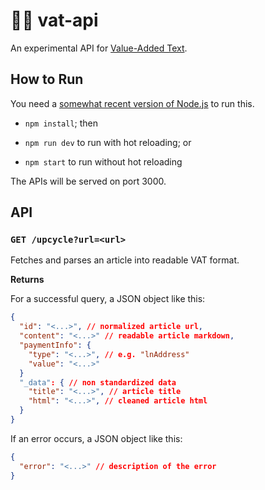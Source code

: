 # 👨‍🔬 vat-api

An experimental API for [Value-Added Text](https://github.com/seetee-io/value-enabled-text).

## How to Run

You need a [somewhat recent version of Node.js](https://nodejs.org/en/download) to run this.

- `npm install`; then

- `npm run dev` to run with hot reloading; or
- `npm start` to run without hot reloading

The APIs will be served on port 3000.

## API

### `GET /upcycle?url=<url>`

Fetches and parses an article into readable VAT format.

**Returns**

For a successful query, a JSON object like this:

```json
{
  "id": "<...>", // normalized article url,
  "content": "<...>" // readable article markdown,
  "paymentInfo": {
    "type": "<...>", // e.g. "lnAddress"
    "value": "<...>"
  }
  "_data": { // non standardized data
    "title": "<...>", // article title
    "html": "<...>", // cleaned article html
  }
}
```

If an error occurs, a JSON object like this:

```json
{
  "error": "<...>" // description of the error
}
```
